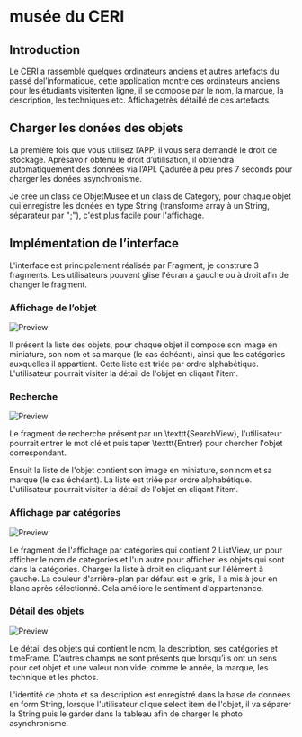 # musée du CERI


## Introduction 
Le CERI a rassemblé quelques ordinateurs anciens et autres artefacts du passé del’informatique, cette application montre ces ordinateurs anciens pour les étudiants visitenten ligne, il se compose par le nom, la marque, la description, les techniques etc. Affichagetrès détaillé de ces artefacts


## Charger les donées des objets
La première fois que vous utilisez l’APP, il vous sera demandé le droit de stockage. Aprèsavoir obtenu le droit d’utilisation, il obtiendra automatiquement des données via l’API. Çadurée à peu près 7 seconds pour charger les donées asynchronisme.

Je crée un class de ObjetMusee et un class de Category, pour chaque objet qui enregistre les donées en type String (transforme array à un String, séparateur par ";"), c'est plus facile pour l'affichage.  


## Implémentation de l’interface
L'interface est principalement réalisée par Fragment, je construre 3 fragments. Les utilisateurs pouvent glise l'écran à gauche ou à droit afin de changer le fragment.

### Affichage de l’objet
![Preview](mus-e-du-ceri-master/img/objet.png)

Il présent la liste des objets, pour chaque objet il compose son image en miniature, son nom et sa marque (le cas échéant), ainsi que les catégories auxquelles il appartient. Cette liste est triée par ordre alphabétique. L'utilisateur pourrait visiter la détail de l'objet en cliqant l'item.

### Recherche
![Preview](mus-e-du-ceri-master/img/recherche.png)

Le fragment de recherche présent par un \texttt{SearchView}, l'utilisateur pourrait entrer le mot clé et puis taper \texttt{Entrer} pour chercher l'objet correspondant.

Ensuit la liste de l'objet contient son image en miniature, son nom et sa marque (le cas échéant). La liste est triée par ordre alphabétique. L'utilisateur pourrait visiter la détail de l'objet en cliqant l'item.

### Affichage par catégories
![Preview](mus-e-du-ceri-master/img/categorie.png)

Le fragment de l'affichage par catégories qui contient 2 ListView, un pour afficher le nom de catégories et l'un autre pour afficher les objets qui sont dans la catégories. Charger la liste à droit en cliquant sur l'élément à gauche. La couleur d'arrière-plan par défaut est le gris, il a mis à jour en blanc après sélectionné. Cela améliore le sentiment d'appartenance.

### Détail des objets
![Preview](mus-e-du-ceri-master/img/detail.png)

Le détail des objets qui contient le nom, la description, ses catégories et timeFrame. D’autres champs ne sont présents que lorsqu’ils ont un sens pour cet objet et une valeur non vide, comme le année, la marque, les technique et les photos.

L'identité de photo et sa description est enregistré dans la base de données en form String, lorsque l'utilisateur clique select item de l'objet, il va séparer la String puis le garder dans la tableau afin de charger le photo asynchronisme.
